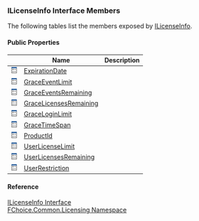 ﻿### ILicenseInfo Interface Members

The following tables list the members exposed by [ILicenseInfo](FChoice.Common~FChoice.Common.Licensing.ILicenseInfo.md).

#### Public Properties

|   | Name | Description |
| --- | --- | --- |
| ![ Property](dotnetimages/Property.png) | [ExpirationDate](FChoice.Common~FChoice.Common.Licensing.ILicenseInfo~ExpirationDate.md) |   |
| ![ Property](dotnetimages/Property.png) | [GraceEventLimit](FChoice.Common~FChoice.Common.Licensing.ILicenseInfo~GraceEventLimit.md) |   |
| ![ Property](dotnetimages/Property.png) | [GraceEventsRemaining](FChoice.Common~FChoice.Common.Licensing.ILicenseInfo~GraceEventsRemaining.md) |   |
| ![ Property](dotnetimages/Property.png) | [GraceLicensesRemaining](FChoice.Common~FChoice.Common.Licensing.ILicenseInfo~GraceLicensesRemaining.md) |   |
| ![ Property](dotnetimages/Property.png) | [GraceLoginLimit](FChoice.Common~FChoice.Common.Licensing.ILicenseInfo~GraceLoginLimit.md) |   |
| ![ Property](dotnetimages/Property.png) | [GraceTimeSpan](FChoice.Common~FChoice.Common.Licensing.ILicenseInfo~GraceTimeSpan.md) |   |
| ![ Property](dotnetimages/Property.png) | [ProductId](FChoice.Common~FChoice.Common.Licensing.ILicenseInfo~ProductId.md) |   |
| ![ Property](dotnetimages/Property.png) | [UserLicenseLimit](FChoice.Common~FChoice.Common.Licensing.ILicenseInfo~UserLicenseLimit.md) |   |
| ![ Property](dotnetimages/Property.png) | [UserLicensesRemaining](FChoice.Common~FChoice.Common.Licensing.ILicenseInfo~UserLicensesRemaining.md) |   |
| ![ Property](dotnetimages/Property.png) | [UserRestriction](FChoice.Common~FChoice.Common.Licensing.ILicenseInfo~UserRestriction.md) |   |





#### Reference

[ILicenseInfo Interface](FChoice.Common~FChoice.Common.Licensing.ILicenseInfo.md)  
[FChoice.Common.Licensing Namespace](FChoice.Common~FChoice.Common.Licensing_namespace.md)
